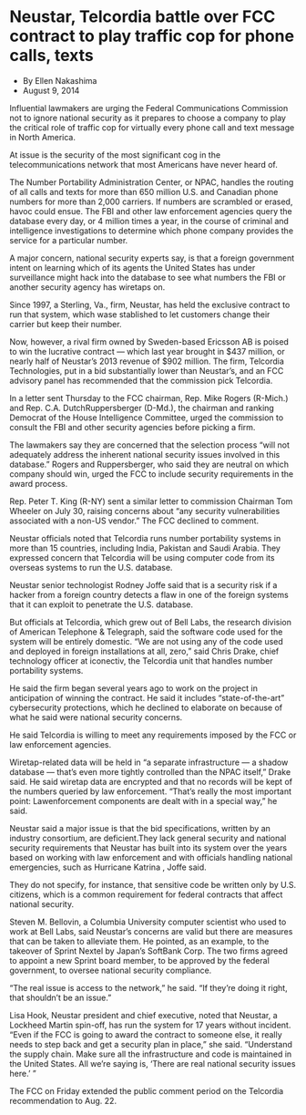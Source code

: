 # Neustar, Telcordia battle over FCC contract to play traffic cop for phone calls, texts
- By Ellen Nakashima
- August 9, 2014

Influential lawmakers are urging the Federal Communications Commission not to ignore national security as it prepares to choose a company to play the critical role of traffic cop for virtually every phone call and text message in North America.

At issue is the security of the most significant cog in the telecommunications network that most Americans have never heard of. 

The Number Portability Administration Center, or NPAC, handles the routing of all calls and texts for more than 650 million U.S. and Canadian phone numbers for more than 2,000 carriers. If numbers are scrambled or erased, havoc could ensue. The FBI and other law enforcement agencies query the database every day, or 4 million times a year, in the course of criminal and intelligence investigations to determine which phone company provides the service for a particular number.

A major concern, national security experts say, is that a foreign government intent on learning which of its agents
the United States has under surveillance might hack into the database to see what numbers the FBI or another security agency has wiretaps on.

Since 1997, a Sterling, Va., firm, Neustar, has held the exclusive contract to run that system, which wase stablished to let customers change their carrier but keep their number.

Now, however, a rival firm owned by Sweden-based Ericsson AB is poised to win the lucrative contract — which last year brought in $437 million, or nearly half of Neustar’s 2013 revenue of $902 million. The firm, Telcordia Technologies, put in a bid substantially lower than Neustar’s, and an FCC advisory panel has recommended that the commission pick Telcordia.

In a letter sent Thursday to the FCC chairman, Rep. Mike Rogers (R-Mich.) and Rep. C.A. DutchRuppersberger (D-Md.), the chairman and ranking Democrat of the House Intelligence Committee, urged the commission to consult the FBI and other security agencies before picking a firm.

The lawmakers say they are concerned that the selection process “will not adequately address the inherent national security issues involved in this database.” Rogers and Ruppersberger, who said they are neutral on which company should win, urged the FCC to include security requirements in the award process.

Rep. Peter T. King (R-NY) sent a similar letter to commission Chairman Tom Wheeler on July 30, raising concerns about “any security vulnerabilities associated with a non-US vendor.” The FCC declined to comment.

Neustar officials noted that Telcordia runs number portability systems in more than 15 countries, including India, Pakistan and Saudi Arabia. They expressed concern that Telcordia will be using computer code from its overseas systems to run the U.S. database.

Neustar senior technologist Rodney Joffe said that is a security risk if a hacker from a foreign country detects a flaw in one of the foreign systems that it can exploit to penetrate the U.S. database.

But officials at Telcordia, which grew out of Bell Labs, the research division of American Telephone & Telegraph, said the software code used for the system will be entirely domestic. “We are not using any of the code used and deployed in foreign installations at all, zero,” said Chris Drake, chief technology officer at iconectiv, the Telcordia unit that handles number portability systems.

He said the firm began several years ago to work on the project in anticipation of winning the contract. He said it includes “state-of-the-art” cybersecurity protections, which he declined to elaborate on because of what he said were national security concerns.

He said Telcordia is willing to meet any requirements imposed by the FCC or law enforcement agencies.

Wiretap-related data will be held in “a separate infrastructure — a shadow database — that’s even more tightly controlled than the NPAC itself,” Drake said. He said wiretap data are encrypted and that no records will be kept of the numbers queried by law enforcement. “That’s really the most important point: Lawenforcement components are dealt with in a special way,” he said.

Neustar said a major issue is that the bid specifications, written by an industry consortium, are deficient.They lack general security and national security requirements that Neustar has built into its system over the years based on working with law enforcement and with officials handling national emergencies, such as Hurricane Katrina , Joffe said.

They do not specify, for instance, that sensitive code be written only by U.S. citizens, which is a common requirement for federal contracts that affect national security.

Steven M. Bellovin, a Columbia University computer scientist who used to work at Bell Labs, said Neustar’s concerns are valid but there are measures that can be taken to alleviate them. He pointed, as an example, to
the takeover of Sprint Nextel by Japan’s SoftBank Corp. The two firms agreed to appoint a new Sprint board member, to be approved by the federal government, to oversee national security compliance.

“The real issue is access to the network,” he said. “If they’re doing it right, that shouldn’t be an issue.”

Lisa Hook, Neustar president and chief executive, noted that Neustar, a Lockheed Martin spin-off, has run the system for 17 years without incident. “Even if the FCC is going to award the contract to someone else, it really needs to step back and get a security plan in place,” she said. “Understand the supply chain. Make sure all the infrastructure and code is maintained in the United States. All we’re saying is, ‘There are real national security issues here.’ ”

The FCC on Friday extended the public comment period on the Telcordia recommendation to Aug. 22.
